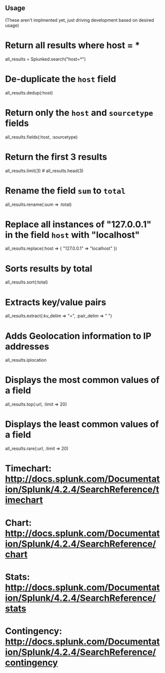 ## Usage

(These aren't implmented yet, just driving development based on desired usage)

# Return all results where host = *
all_results = Splunked.search("host=*")

# De-duplicate the `host` field
all_results.dedup(:host)

# Return only the `host` and `sourcetype` fields
all_results.fields(:host, :sourcetype)

# Return the first 3 results
all_results.limit(3) # all_results.head(3)

# Rename the field `sum` to `total`
all_results.rename(:sum => :total)

# Replace all instances of "127.0.0.1" in the field `host` with "localhost"
all_results.replace(:host => { "127.0.0.1" => "localhost" })

# Sorts results by total
all_results.sort(:total)

# Extracts key/value pairs
all_results.extract(:kv_delim => "=", :pair_delim => " ")

# Adds Geolocation information to IP addresses
all_results.iplocation

# Displays the most common values of a field
all_results.top(:url, :limit => 20)

# Displays the least common values of a field
all_results.rare(:url, :limit => 20)

# Timechart: http://docs.splunk.com/Documentation/Splunk/4.2.4/SearchReference/timechart
# Chart: http://docs.splunk.com/Documentation/Splunk/4.2.4/SearchReference/chart
# Stats: http://docs.splunk.com/Documentation/Splunk/4.2.4/SearchReference/stats
# Contingency: http://docs.splunk.com/Documentation/Splunk/4.2.4/SearchReference/contingency

